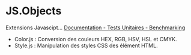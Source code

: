 # JS.Objects

Extensions Javascipt...
[Documentation - Tests Unitaires - Benchmarking](https://raphpell.github.io/JS.Objects/)

- Color.js : Conversion des couleurs HEX, RGB, HSV, HSL et CMYK.
- Style.js : Manipulation des styles CSS des élément HTML.
